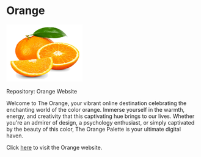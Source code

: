 # Orange

<img src="assets/img/orange.png" alt="Orange" width="200" height="150">

Repository: Orange Website

Welcome to The Orange, your vibrant online destination celebrating the enchanting world of the color orange. Immerse yourself in the warmth, energy, and creativity that this captivating hue brings to our lives. Whether you're an admirer of design, a psychology enthusiast, or simply captivated by the beauty of this color, The Orange Palette is your ultimate digital haven.

[Visit Orange Website]: https://rahyudiy.github.io/Orange/
Click [here][Visit Orange Website] to visit the Orange website.
